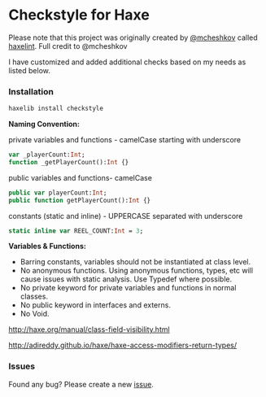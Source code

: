 # Checkstyle for Haxe

Please note that this project was originally created by [@mcheshkov](https://github.com/mcheshkov) called [haxelint](https://github.com/mcheshkov/haxelint). Full credit to @mcheshkov

I have customized and added additional checks based on my needs as listed below.

### Installation ###

```haxe
haxelib install checkstyle
```

**Naming Convention:**

private variables and functions - camelCase starting with underscore	
```haxe
var _playerCount:Int;
function _getPlayerCount():Int {}
```
public variables and functions- camelCase
```haxe
public var playerCount:Int;
public function getPlayerCount():Int {}
```
constants (static and inline)	- UPPERCASE separated with underscore
```haxe
static inline var REEL_COUNT:Int = 3;
```

**Variables & Functions:**
- Barring constants, variables should not be instantiated at class level.
- No anonymous functions. Using anonymous functions, types, etc will cause issues with static analysis. Use Typedef where possible.
- No private keyword for private variables and functions in normal classes.
- No public keyword in interfaces and externs.
- No Void.

http://haxe.org/manual/class-field-visibility.html

http://adireddy.github.io/haxe/haxe-access-modifiers-return-types/

### Issues ###

Found any bug? Please create a new [issue](https://github.com/adireddy/haxe-checkstyle/issues/new).
